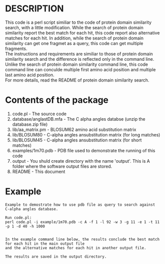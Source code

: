 DESCRIPTION
=========================
This code is a perl script similiar to the code of protein domain similarity search, with a little modification.
While the search of protein domain similarity report the best match for each hit, this code report also alternative matches for each hit.
In addition, while the search of protein domain similarity can get one fragmet as a query, this code can get multiple fragments.
</br>
The instructions and requirements are similiar to those of protein domain similarity search and the difference is reflected only in the command line.
Unlike the search of protein domain similarity command line, this code command line can conculde multiple first amino acid position and multiple last amino acid position.
</br>
For more details, read the README of protein domain similarity search.
</br>

 Contents of the package
=========================

  1.  code.pl				        	-  The source code
  2.  database/anglastDB.mfa				-  The C alpha angles databse (unzip the database.zip file)
  3.  lib/aa_matrix.pm					-  BLOSUM62 amino acid substitution matrix
  4.  lib/BLOSUM80					-  C-alpha angles ansubstitution matrix (for long matches)
  5.  lib/BLOSUM45					-  C-alpha angles ansubstitution matrix (for short matches)
  6.  examples/1m70.pdb			    		-  PDB file used to demonstrate the running of this code
  7.  output						-  You shuld create directory with the name 'output'. This is A folder where the software output files are stored.
  8.  README						-  This document  
  
        
Example
=========================
	
	Example to demostrate how to use pdb file as query to search against C-alpha angles database.
	
	Run code.pl:
	perl code.pl -i example/1m70.pdb -c A -f 1 -l 92 -w 3 -g 11 -e 1 -t 11 -p 1 -d 40 -h 1000
	  

	In the example command line below, the results conclude the best match for each hit in the main output file
	and the alternative matches for each hit in another output file.
	 
	The results are saved in the output directory.
